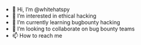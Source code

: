 - 👋 Hi, I’m @whitehatspy
- 👀 I’m interested in ethical hacking
- 🌱 I’m currently learning bugbounty hacking 
- 💞️ I’m looking to collaborate on bug bounty teams
- 📫 How to reach me 

<!---
whitehatspy/whitehatspy is a ✨ special ✨ repository because its `README.md` (this file) appears on your GitHub profile.
You can click the Preview link to take a look at your changes.
--->
